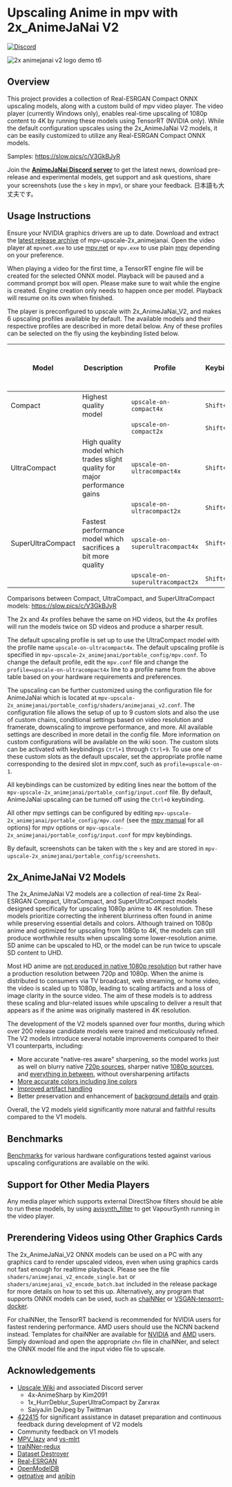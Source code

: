 # Upscaling Anime in mpv with 2x_AnimeJaNai V2
[![Discord](https://img.shields.io/discord/1121653618173546546?label=Discord&logo=Discord&logoColor=white)](https://discord.gg/3ndRcUYA)

![2x animejanai v2 logo demo t6](https://github.com/the-database/mpv-upscale-2x_animejanai/assets/25811902/66edaee7-c94c-4a54-85e8-27e2b67b4f57)

## Overview
This project provides a collection of Real-ESRGAN Compact ONNX upscaling models, along with a custom build of mpv video player. The video player (currently Windows only), enables real-time upscaling of 1080p content to 4K by running these models using TensorRT (NVIDIA only). While the default configuration upscales using the 2x_AnimeJaNai V2 models, it can be easily customized to utilize any Real-ESRGAN Compact ONNX models.

Samples: https://slow.pics/c/V3GkBJyR

Join the [**AnimeJaNai Discord server**](https://discord.gg/EeFfZUBvxj) to get the latest news, download pre-release and experimental models, get support and ask questions, share your screenshots (use the `s` key in mpv), or share your feedback. 日本語も大丈夫です。

## Usage Instructions
Ensure your NVIDIA graphics drivers are up to date. Download and extract the [latest release archive](https://github.com/the-database/mpv-upscale-2x_animejanai/releases) of mpv-upscale-2x_animejanai. Open the video player at `mpvnet.exe` to use [mpv.net](https://github.com/mpvnet-player/mpv.net) or `mpv.exe` to use plain [mpv](https://github.com/mpv-player/mpv) depending on your preference. 

When playing a video for the first time, a TensorRT engine file will be created for the selected ONNX model. Playback will be paused and a command prompt box will open. Please make sure to wait while the engine is created. Engine creation only needs to happen once per model. Playback will resume on its own when finished.

The player is preconfigured to upscale with 2x_AnimeJaNai_V2, and makes 6 upscaling profiles available by default. The available models and their respective profiles are described in more detail below. Any of these profiles can be selected on the fly using the keybinding listed below. 

|Model | Description | Profile | Keybinding | Minimum recommended GPU for upscaling 1080p to 4k |
|-|-|-|-|-|
|Compact | Highest quality model | `upscale-on-compact4x`| `Shift+1` | RTX 4090|
|||`upscale-on-compact2x`|`Shift+4`||
|UltraCompact | High quality model which trades slight quality for major performance gains | `upscale-on-ultracompact4x` | `Shift+2` | RTX 3080|
|||`upscale-on-ultracompact2x`|`Shift+5`||
|SuperUltraCompact | Fastest performance model which sacrifices a bit more quality | `upscale-on-superultracompact4x` | `Shift+3` | RTX 3060?|
|||`upscale-on-superultracompact2x`|`Shift+6`||

Comparisons between Compact, UltraCompact, and SuperUltraCompact models: https://slow.pics/c/V3GkBJyR

The 2x and 4x profiles behave the same on HD videos, but the 4x profiles will run the models twice on SD videos and produce a sharper result. 

The default upscaling profile is set up to use the UltraCompact model with the profile name `upscale-on-ultracompact4x`. The default upscaling profile is specified in `mpv-upscale-2x_animejanai/portable_config/mpv.conf`. To change the default profile, edit the `mpv.conf` file and change the `profile=upscale-on-ultracompact4x` line to a profile name from the above table based on your hardware requirements and preferences.

The upscaling can be further customized using the configuration file for AnimeJaNai which is located at `mpv-upscale-2x_animejanai/portable_config/shaders/animejanai_v2.conf`. The configuration file allows the setup of up to 9 custom slots and also the use of custom chains, conditional settings based on video resolution and framerate, downscaling to improve performance, and more. All available settings are described in more detail in the config file. More information on custom configurations will be available on the wiki soon. The custom slots can be activated with keybindings `Ctrl+1` through `Ctrl+9`. To use one of these custom slots as the default upscaler, set the appropriate profile name corresponding to the desired slot in mpv.conf, such as `profile=upscale-on-1`.

All keybindings can be customized by editing lines near the bottom of the `mpv-upscale-2x_animejanai/portable_config/input.conf` file. By default, AnimeJaNai upscaling can be turned off using the `Ctrl+0` keybinding.

All other mpv settings can be configured by editing `mpv-upscale-2x_animejanai/portable_config/mpv.conf` (see the [mpv manual](https://mpv.io/manual/stable/) for all options) for mpv options or `mpv-upscale-2x_animejanai/portable_config/input.conf` for mpv keybindings. 

By default, screenshots can be taken with the `s` key and are stored in `mpv-upscale-2x_animejanai/portable_config/screenshots`. 

## 2x_AnimeJaNai V2 Models
The 2x_AnimeJaNai V2 models are a collection of real-time 2x Real-ESRGAN Compact, UltraCompact, and SuperUltraCompact models designed specifically for upscaling 1080p anime to 4K resolution. These models prioritize correcting the inherent blurriness often found in anime while preserving essential details and colors. Although trained on 1080p anime and optimized for upscaling from 1080p to 4K, the models can still produce worthwhile results when upscaling some lower-resolution anime. SD anime can be upscaled to HD, or the model can be run twice to upscale SD content to UHD.

Most HD anime are [not produced in native 1080p resolution](https://guide.encode.moe/encoding/descaling.html) but rather have a production resolution between 720p and 1080p. When the anime is distributed to consumers via TV broadcast, web streaming, or home video, the video is scaled up to 1080p, leading to scaling artifacts and a loss of image clarity in the source video. The aim of these models is to address these scaling and blur-related issues while upscaling to deliver a result that appears as if the anime was originally mastered in 4K resolution.

The development of the V2 models spanned over four months, during which over 200 release candidate models were trained and meticulously refined. The V2 models introduce several notable improvements compared to their V1 counterparts, including:
- More accurate "native-res aware" sharpening, so the model works just as well on blurry native [720p sources](https://slow.pics/c/OcBGz8Rk), sharper native [1080p sources](https://slow.pics/c/s30TA9NY), and [everything in between](https://slow.pics/c/CQCoTL5e), without oversharpening artifacts
- [More accurate colors including line colors](https://slow.pics/c/39lO9lni)
- [Improved artifact handling](https://slow.pics/c/keJIWDf4)
- Better preservation and enhancement of [background details](https://slow.pics/c/Mt2zAIR5) and [grain](https://slow.pics/c/9yGf4p97).

Overall, the V2 models yield significantly more natural and faithful results compared to the V1 models. 

## Benchmarks
[Benchmarks](https://github.com/the-database/mpv-upscale-2x_animejanai/wiki/Benchmarks) for various hardware configurations tested against various upscaling configurations are available on the wiki. 

## Support for Other Media Players
Any media player which supports external DirectShow filters should be able to run these models, by using [avisynth_filter](https://github.com/CrendKing/avisynth_filter) to get VapourSynth running in the video player. 

## Prerendering Videos using Other Graphics Cards
The 2x_AnimeJaNai_V2 ONNX models can be used on a PC with any graphics card to render upscaled videos, even when using graphics cards not fast enough for realtime playback. Please see the file `shaders/animejanai_v2_encode_single.bat` or `shaders/animejanai_v2_encode_batch.bat` included in the release package for more details on how to set this up. Alternatively, any program that supports ONNX models can be used, such as [chaiNNer](https://github.com/chaiNNer-org/chaiNNer) or [VSGAN-tensorrt-docker](https://github.com/styler00dollar/VSGAN-tensorrt-docker).

For chaiNNer, the TensorRT backend is recommended for NVIDIA users for fastest rendering performance. AMD users should use the NCNN backend instead. Templates for chaiNNer are available for [NVIDIA](animejanai-nvidia.chn?raw=1) and [AMD](animejanai-amd.chn?raw=1) users. Simply download and open the appropriate `chn` file in chaiNNer, and select the ONNX model file and the input video file to upscale. 

## Acknowledgements
- [Upscale Wiki](https://upscale.wiki/wiki/Main_Page) and associated Discord server
  - 4x-AnimeSharp by Kim2091
  - 1x_HurrDeblur_SuperUltraCompact by Zarxrax
  - SaiyaJin DeJpeg by Twittman
- [422415](https://github.com/422415) for significant assistance in dataset preparation and continuous feedback during development of V2 models
- Community feedback on V1 models
- [MPV_lazy](https://github.com/hooke007/MPV_lazy) and [vs-mlrt](https://github.com/AmusementClub/vs-mlrt)
- [traiNNer-redux](https://github.com/joeyballentine/traiNNer-redux)
- [Dataset Destroyer](https://github.com/Kim2091/helpful-scripts/tree/main/Dataset%20Destroyer)
- [Real-ESRGAN](https://github.com/xinntao/Real-ESRGAN)
- [OpenModelDB](https://openmodeldb.info/)
- [getnative](https://github.com/Infiziert90/getnative) and [anibin](https://anibin.blogspot.com/)
